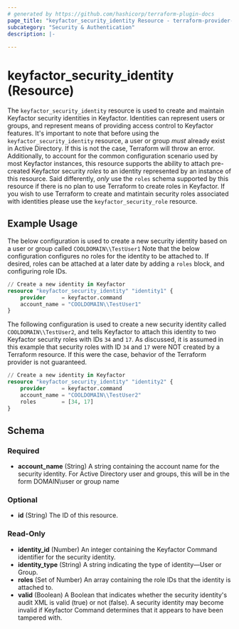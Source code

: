 ```yaml
---
# generated by https://github.com/hashicorp/terraform-plugin-docs
page_title: "keyfactor_security_identity Resource - terraform-provider-keyfactor"
subcategory: "Security & Authentication"
description: |-
  
---
```


# keyfactor_security_identity (Resource)
The ```keyfactor_security_identity``` resource is used to create and maintain Keyfactor security identities in Keyfactor.
Identities can represent users or groups, and represent means of providing access control to Keyfactor features. It's
important to note that before using the ```keyfactor_security_identity``` resource, a user or group _must_ already exist
in Active Directory. If this is not the case, Terraform will throw an error. Additionally, to account for the common
configuration scenario used by most Keyfactor instances, this resource supports the ability to attach pre-created Keyfactor
security _roles_ to an identity represented by an instance of this resource. Said differently, _only_ use the ```roles``` schema
supported by this resource if there is no plan to use Terraform to create roles in Keyfactor. If you wish to use Terraform
to create and matintain security roles associated with identities please use the ```keyfactor_security_role``` resource.

## Example Usage
The below configuration is used to create a new security identity based on a user or group called ```COOLDOMAIN\\TestUser1```
Note that the below configuration configures no roles for the identity to be attached to. If desired, roles can be attached
at a later date by adding a ```roles``` block, and configuring role IDs.
```terraform
// Create a new identity in Keyfactor
resource "keyfactor_security_identity" "identity1" {
    provider     = keyfactor.command
    account_name = "COOLDOMAIN\\TestUser1"
}
```
The following configuration is used to create a new security identity called ```COOLDOMAIN\\TestUser2```, and tells
Keyfactor to attach this identity to two Keyfactor security roles with IDs ```34``` and ```17```. As discussed, it is assumed
in this example that security roles with ID ```34``` and ```17``` were NOT created by a Terraform resource. If this were
the case, behavior of the Terraform provider is not guaranteed.
```terraform
// Create a new identity in Keyfactor
resource "keyfactor_security_identity" "identity2" {
    provider     = keyfactor.command
    account_name = "COOLDOMAIN\\TestUser2"
    roles        = [34, 17]
}
```

<!-- schema generated by tfplugindocs -->
## Schema

### Required

- **account_name** (String) A string containing the account name for the security identity. For Active Directory user and groups, this will be in the form DOMAIN\\user or group name

### Optional

- **id** (String) The ID of this resource.

### Read-Only

- **identity_id** (Number) An integer containing the Keyfactor Command identifier for the security identity.
- **identity_type** (String) A string indicating the type of identity—User or Group.
- **roles** (Set of Number) An array containing the role IDs that the identity is attached to.
- **valid** (Boolean) A Boolean that indicates whether the security identity's audit XML is valid (true) or not (false). A security identity may become invalid if Keyfactor Command determines that it appears to have been tampered with.


